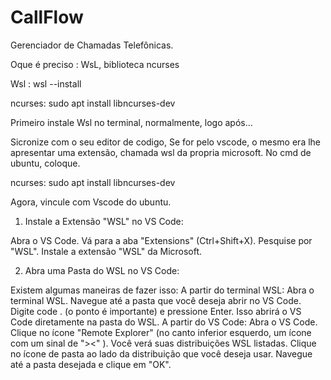 # CallFlow
Gerenciador de Chamadas Telefônicas.

Oque é preciso : WsL, biblioteca ncurses

Wsl : wsl --install 

ncurses: sudo apt install libncurses-dev

Primeiro instale Wsl no terminal, normalmente, logo após...

Sicronize com o seu editor de codigo, Se for pelo vscode, o mesmo era lhe apresentar
uma extensão, chamada wsl da propria microsoft. No cmd de ubuntu, coloque.

ncurses: sudo apt install libncurses-dev

Agora, vincule com Vscode do ubuntu.

1. Instale a Extensão "WSL" no VS Code:

Abra o VS Code.
Vá para a aba "Extensions" (Ctrl+Shift+X).
Pesquise por "WSL".
Instale a extensão "WSL" da Microsoft.

2. Abra uma Pasta do WSL no VS Code:

Existem algumas maneiras de fazer isso:
A partir do terminal WSL:
Abra o terminal WSL.
Navegue até a pasta que você deseja abrir no VS Code.
Digite code . (o ponto é importante) e pressione Enter. Isso abrirá o VS Code diretamente na pasta do WSL.
A partir do VS Code:
Abra o VS Code.
Clique no ícone "Remote Explorer" (no canto inferior esquerdo, um ícone com um sinal de "><" ).
Você verá suas distribuições WSL listadas.
Clique no ícone de pasta ao lado da distribuição que você deseja usar.
Navegue até a pasta desejada e clique em "OK".